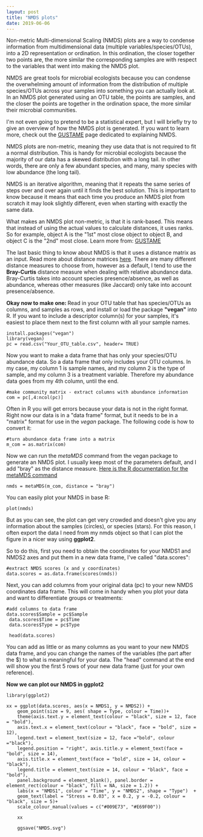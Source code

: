 ```yaml
---
layout: post
title: "NMDS plots"
date: 2019-06-06
---
```



Non-metric Multi-dimensional Scaling (NMDS) plots are a way to condense information from multidimensional data (multiple variables/species/OTUs), into a 2D representation or ordination. In this ordination, the closer together two points are, the more similar the corresponding samples are with respect to the variables that went into making the NMDS plot.  

NMDS are great tools for microbial ecologists because you can condense the overwhelming amount of information from the distribution of multiple species/OTUs across your samples into something you can actually look at. In an NMDS plot generated using an OTU table, the points are samples, and the closer the points are together in the ordination space, the more similar their microbial communities.  

I'm not even going to pretend to be a statistical expert, but I will briefly try to give an overview of how the NMDS plot is generated.  If you want to learn more, check out the [GUSTAME](https://mb3is.megx.net/gustame/dissimilarity-based-methods/nmds) page dedicated to explaining NMDS.  

NMDS plots are non-metric, meaning they use data that is not required to fit a normal distribution. This is handy for microbial ecologists because the majority of our data has a skewed distribution with a long tail. In other words, there are only a few abundant species, and many, many species with low abundance (the long tail).  

NMDS is an iterative algorithm, meaning that it repeats the same series of steps over and over again until it finds the best solution. This is important to know because it means that each time you produce an NMDS plot from scratch it may look slightly different, even when starting with exactly the same data.  

What makes an NMDS plot non-metric, is that it is rank-based. This means that instead of using the actual values to calculate distances, it uses ranks. So for example, object A is the "1st" most close object to object B, and object C is the "2nd" most close. Learn more from: [GUSTAME](https://mb3is.megx.net/gustame/dissimilarity-based-methods/nmds)

The last basic thing to know about NMDS is that it uses a distance matrix as an input. Read more about distance matrices [here](https://sites.google.com/site/mb3gustame/reference/dissimilarity).  There are many different distance measures to choose from, however as a default, I tend to use the <b>Bray-Curtis</b> distance measure when dealing with relative abundance data. Bray-Curtis takes into account species presence/absence, as well as abundance, whereas other measures (like Jaccard) only take into account presence/absence. 

<b> Okay now to make one: </b>
Read in your OTU table that has species/OTUs as columns, and samples as rows, and install or load the package <b>"vegan"</b> into R. If you want to include a descriptor column(s) for your samples, it's easiest to place them next to the first column with all your sample names.   

```
install.packages("vegan")
library(vegan)
pc = read.csv("Your_OTU_table.csv", header= TRUE)

```

Now you want to make a data frame that has only your species/OTU abundance data. So a data frame that only includes your OTU columns. In my case, my column 1 is sample names, and my column 2 is the type of sample, and my column 3 is a treatment variable.  Therefore my abundance data goes from my 4th column, until the end. 

```
#make community matrix - extract columns with abundance information
com = pc[,4:ncol(pc)]

```

Often in R you will get errors because your data is not in the right format. Right now our data is in a "data frame" format, but it needs to be in a "matrix" format for use in the <i>vegan</i> package. The following code is how to convert it: 

```
#turn abundance data frame into a matrix
m_com = as.matrix(com)

```

Now we can run the <i>metaMDS</i> command from the vegan package to generate an NMDS plot. I usually keep most of the parameters default, and I add "bray" as the distance measure. [Here is the R documentation for the metaMDS command](https://www.rdocumentation.org/packages/vegan/versions/2.4-2/topics/metaMDS) 

```
nmds = metaMDS(m_com, distance = "bray")
```

You can easily plot your NMDS in base R: 

```
plot(nmds)
```


But as you can see, the plot can get very crowded and doesn't give you any information about the samples (circles), or species (stars). For this reason, I often export the data I need from my nmds object so that I can plot the figure in a nicer way using <b>ggplot2</b>.  

So to do this, first you need to obtain the coordinates for your NMDS1 and NMDS2 axes and put them in a new data frame, I've called "data.scores": 

```
#extract NMDS scores (x and y coordinates)
data.scores = as.data.frame(scores(nmds))

```
Next, you can add columns from your original data (pc) to your new NMDS coordinates data frame. This will come in handy when you plot your data and want to differentiate groups or treatments: 

```
#add columns to data frame 
data.scores$Sample = pc$Sample
 data.scores$Time = pc$Time
 data.scores$Type = pc$Type
 
 head(data.scores)
 ```

You can add as little or as many columns as you want to your new NMDS data frame, and you can change the names of the variables (the part after the $) to what is meaningful for your data. The "head" command at the end will show you the first 5 rows of your new data frame (just for your own reference).

<b> Now we can plot our NMDS in ggplot2</b>

```
library(ggplot2)

xx = ggplot(data.scores, aes(x = NMDS1, y = NMDS2)) + 
    geom_point(size = 9, aes( shape = Type, colour = Time))+ 
    theme(axis.text.y = element_text(colour = "black", size = 12, face = "bold"), 
    axis.text.x = element_text(colour = "black", face = "bold", size = 12), 
    legend.text = element_text(size = 12, face ="bold", colour ="black"), 
    legend.position = "right", axis.title.y = element_text(face = "bold", size = 14), 
    axis.title.x = element_text(face = "bold", size = 14, colour = "black"), 
    legend.title = element_text(size = 14, colour = "black", face = "bold"), 
    panel.background = element_blank(), panel.border = element_rect(colour = "black", fill = NA, size = 1.2)) + 
    labs(x = "NMDS1", colour = "Time", y = "NMDS2", shape = "Type")  + 
    geom_text(label = "Stress = 0.03", x = 0.2, y = -0.2, colour = "black", size = 5)+ 
    scale_colour_manual(values = c("#009E73", "#E69F00")) 
    
    xx
    
    ggsave("NMDS.svg")
```
    



